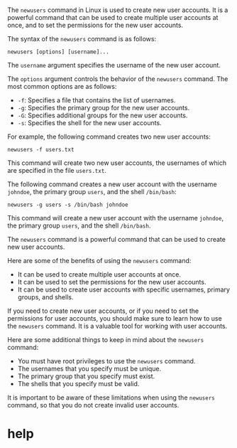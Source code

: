 # 

The `newusers` command in Linux is used to create new user accounts. It is a powerful command that can be used to create multiple user accounts at once, and to set the permissions for the new user accounts.

The syntax of the `newusers` command is as follows:

```
newusers [options] [username]...
```

The `username` argument specifies the username of the new user account.

The `options` argument controls the behavior of the `newusers` command. The most common options are as follows:

* `-f`: Specifies a file that contains the list of usernames.
* `-g`: Specifies the primary group for the new user accounts.
* `-G`: Specifies additional groups for the new user accounts.
* `-s`: Specifies the shell for the new user accounts.

For example, the following command creates two new user accounts:

```
newusers -f users.txt
```

This command will create two new user accounts, the usernames of which are specified in the file `users.txt`.

The following command creates a new user account with the username `johndoe`, the primary group `users`, and the shell `/bin/bash`:

```
newusers -g users -s /bin/bash johndoe
```

This command will create a new user account with the username `johndoe`, the primary group `users`, and the shell `/bin/bash`.

The `newusers` command is a powerful command that can be used to create new user accounts.

Here are some of the benefits of using the `newusers` command:

* It can be used to create multiple user accounts at once.
* It can be used to set the permissions for the new user accounts.
* It can be used to create user accounts with specific usernames, primary groups, and shells.

If you need to create new user accounts, or if you need to set the permissions for user accounts, you should make sure to learn how to use the `newusers` command. It is a valuable tool for working with user accounts.

Here are some additional things to keep in mind about the `newusers` command:

* You must have root privileges to use the `newusers` command.
* The usernames that you specify must be unique.
* The primary group that you specify must exist.
* The shells that you specify must be valid.

It is important to be aware of these limitations when using the `newusers` command, so that you do not create invalid user accounts.




# help 

```

```
